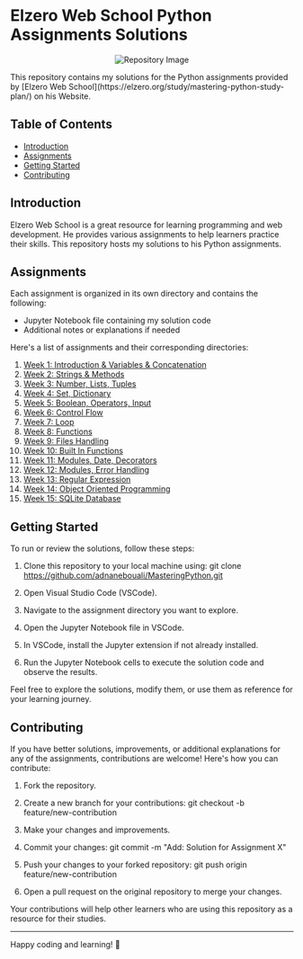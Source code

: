 # Elzero Web School Python Assignments Solutions

<p align="center">
  <img src="images/python_elzero_sol.png" alt="Repository Image">
</p>
This repository contains my solutions for the Python assignments provided by [Elzero Web School](https://elzero.org/study/mastering-python-study-plan/) on his Website.

## Table of Contents

- [Introduction](#introduction)
- [Assignments](#assignments)
- [Getting Started](#getting-started)
- [Contributing](#contributing)

## Introduction

Elzero Web School is a great resource for learning programming and web development. He provides various assignments to help learners practice their skills. This repository hosts my solutions to his Python assignments.

## Assignments

Each assignment is organized in its own directory and contains the following:

- Jupyter Notebook file containing my solution code
- Additional notes or explanations if needed

Here's a list of assignments and their corresponding directories:

1. [Week 1: Introduction & Variables & Concatenation](01_week_one)
2. [Week 2: Strings & Methods](02_week_two)
3. [Week 3: Number, Lists, Tuples](03_week_three)
4. [Week 4: Set, Dictionary](04_week_four)
5. [Week 5: Boolean, Operators, Input](05_week_five)
6. [Week 6: Control Flow](06_week_six)
7. [Week 7: Loop](07_week_seven)
8. [Week 8: Functions](08_week_eight)
9. [Week 9: Files Handling](09_week_nine)
10. [Week 10: Built In Functions](10_week_ten)
11. [Week 11: Modules, Date, Decorators](11_week_eleven)
12. [Week 12: Modules, Error Handling](12_week_twelve)
13. [Week 13: Regular Expression](13_week_thirten)
14. [Week 14: Object Oriented Programming](14_week_fourteen)
15. [Week 15: SQLite Database](15_week_fifteen)


## Getting Started

To run or review the solutions, follow these steps:

1. Clone this repository to your local machine using: git clone https://github.com/adnanebouali/MasteringPython.git
   
2. Open Visual Studio Code (VSCode).

3. Navigate to the assignment directory you want to explore.

4. Open the Jupyter Notebook file in VSCode.

5. In VSCode, install the Jupyter extension if not already installed.

6. Run the Jupyter Notebook cells to execute the solution code and observe the results.

Feel free to explore the solutions, modify them, or use them as reference for your learning journey.

## Contributing

If you have better solutions, improvements, or additional explanations for any of the assignments, contributions are welcome! Here's how you can contribute:

1. Fork the repository.

2. Create a new branch for your contributions:
   git checkout -b feature/new-contribution

3. Make your changes and improvements.

4. Commit your changes:
   git commit -m "Add: Solution for Assignment X"

5. Push your changes to your forked repository:
   git push origin feature/new-contribution

6. Open a pull request on the original repository to merge your changes.

Your contributions will help other learners who are using this repository as a resource for their studies.

---

Happy coding and learning! 🚀

